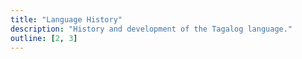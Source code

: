 ```yaml
---
title: "Language History"
description: "History and development of the Tagalog language."
outline: [2, 3]
---
```

